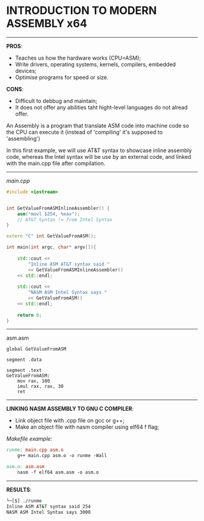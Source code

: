 # INTRODUCTION TO MODERN ASSEMBLY x64 
---
**PROS**:

- Teaches us how the hardware works (CPU=ASM);
- Write drivers, operating systems, kernels, compilers, embedded devices;
- Optimise programs for speed or size.


**CONS**:

- Difficult to debbug and maintain;
- It does not offer any abilities taht hight-level languages do not 
  alread offer.

An Assembly is a program that translate ASM code into machine code so the 
CPU can execute it (instead of 'compiling' it's supposed to 'assembling')

In this first example, we will use AT&T syntax to showcase inline assembly code,
whereas the Intel syntax will be use by an external code, and linked with the 
main.cpp file after compilation.

---
*main.cpp*
```c++
#include <iostream>


int GetValueFromASMInlineAssembler() {
    asm("movl $254, %eax"); 
    // AT&T Syntax != from Intel Syntax
}

extern "C" int GetValueFromASM();

int main(int argc, char* argv[]){   
    
    std::cout << 
        "Inline ASM AT&T syntax said " 
        << GetValueFromASMInlineAssembler() 
    << std::endl;
    
    std::cout <<
        "NASM ASM Intel Syntax says "
        << GetValueFromASM()
    << std::endl;
    
    return 0;
}
```
---
asm.asm
```Assembly
global GetValueFromASM

segment .data

segment .text
GetValueFromASM:
    mov rax, 100
    imul rax, rax, 30
    ret
```

---
**LINKING NASM ASSEMBLY TO GNU C COMPILER**:
- Link object file with .cpp file on gcc or g++;
- Make an object file with nasm compiler using elf64 f flag;

*Makefile example:*
```Makefile
runme: main.cpp asm.o
    g++ main.cpp asm.o -o runme -Wall

asm.o: asm.asm
    nasm -f elf64 asm.asm -o asm.o
```
---
**RESULTS**:
```zsh
└─[$] ./runme                                                               
Inline ASM AT&T syntax said 254
NASM ASM Intel Syntax says 3000
```